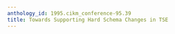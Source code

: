 ```yaml
---
anthology_id: 1995.cikm_conference-95.39
title: Towards Supporting Hard Schema Changes in TSE
---
```

